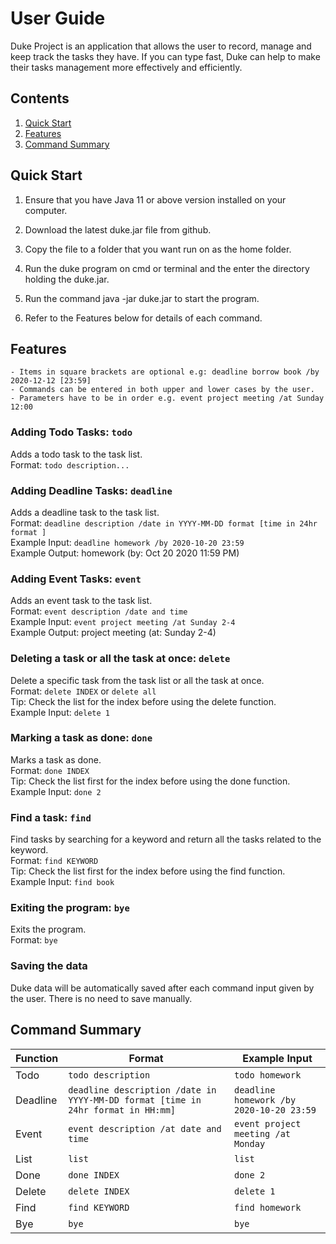 # User Guide

Duke Project is an application that allows the user to record, manage and keep track the tasks they have. If you can type fast, Duke can help to make their tasks management more effectively and efficiently.

## Contents
1. [Quick Start](#Quick-Start)
2. [Features](#Features)
3. [Command Summary](#Command-Summary)

## Quick Start
1. Ensure that you have Java 11 or above version installed on your computer.

1. Download the latest duke.jar file from github.

1. Copy the file to a folder that you want run on as the home folder.

1. Run the duke program on cmd or terminal and the enter the directory holding the duke.jar.

1. Run the command java -jar duke.jar to start the program.

1. Refer to the Features below for details of each command.

## Features
```
- Items in square brackets are optional e.g: deadline borrow book /by 2020-12-12 [23:59]
- Commands can be entered in both upper and lower cases by the user.
- Parameters have to be in order e.g. event project meeting /at Sunday 12:00
  ```

### Adding Todo Tasks: `todo`
Adds a todo task to the task list. <br>
Format: `todo description...`

### Adding Deadline Tasks: `deadline`
Adds a deadline task to the task list. <br>
Format: `deadline description /date in YYYY-MM-DD format [time in 24hr format ]` <br>
Example Input: `deadline homework /by 2020-10-20 23:59` <br>
Example Output:  homework (by: Oct 20 2020 11:59 PM) <br>

### Adding Event Tasks: `event`
Adds an event task to the task list. <br>
Format: `event description /date and time` <br>
Example Input: `event project meeting /at Sunday 2-4` <br>
Example Output: project meeting (at: Sunday 2-4) <br>

### Deleting a task or all the task at once: `delete`
Delete a specific task from the task list or all the task at once. <br>
Format: `delete INDEX` or `delete all` <br>
Tip: Check the list for the index before using the delete function. <br>
Example Input: `delete 1`  <br>

### Marking a task as done: `done`
Marks a task as done. <br>
Format: `done INDEX` <br>
Tip: Check the list first for the index before using the done function. <br>
Example Input: `done 2` <br>

### Find a task: `find`
Find tasks by searching for a keyword and return all the tasks related to the keyword. <br>
Format: `find KEYWORD` <br>
Tip: Check the list first for the index before using the find function. <br>
Example Input: `find book` <br>

### Exiting the program: `bye`
Exits the program. <br>
Format: `bye` <br>

### Saving the data
Duke data will be automatically saved after each command input given by the user. There is no need to save manually. <br>

## Command Summary 

| Function  | Format | Example Input |
| --------- | ------ | ------- |
| Todo | `todo description` | `todo homework` |
| Deadline | `deadline description /date in YYYY-MM-DD format [time in 24hr format in HH:mm]` | `deadline homework /by 2020-10-20 23:59` |
| Event | `event description /at date and time` | `event project meeting /at Monday` | 
| List | `list` | `list` |
| Done | `done INDEX`| `done 2` |
| Delete | `delete INDEX` | `delete 1` |
| Find | `find KEYWORD` | `find homework` |
| Bye | `bye` | `bye` |

